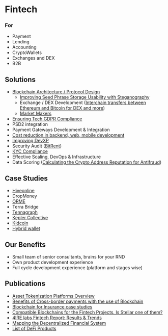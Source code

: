 # Fintech

### For

* Payment
* Lending
* Accounting
* CryptoWallets
* Exchanges and DEX
* B2B

## Solutions

* [Blockchain Architecture / Protocol Design](../../services/architecture-design-protocol.md)
  * [Improving Seed Phrase Storage Usability with Steganography](asset-security.md)
  * Exchange / DEX Development \([Interchain transfers between Ethereum and Bitcoin for DEX and more](ethereum-bitcoin-bridge-wip.md)\)
  * [Market Makers](market-makers.md)
* [Ensuring Tech GDPR Compliance](tech-gdpr-compliance.md)
* PSD2 integration
* Payment Gateways Development & Integration
* [Cost reduction in backend, web, mobile development](../../services/dapps-wallets-development.md)
* [Improving DevXP](developer-community-devxp.md)
* Security Audit \([BitRent](https://medium.com/practical-blockchain/bitrent-smart-contracts-audit-case-study-d7d61a34e9f7)\)
* [KYC Compliance](kyc-module-integartion.md)
* Effective Scaling, DevOps & Infrastructure
* Data Scoring \([Calculating the Crypto Address Reputation for Antifraud](complaince-scoring.md)\)

## Case Studies

* [Hiveonline](../../case-studies/hiveonline.md)
* DropMoney
* [ORME](../../case-studies/orme.md)
* Terra Bridge
* [Tennagraph](../../case-studies/tennagraph.md)
* [Kepler Collective](../../case-studies/kepler-collective.md)
* [Kidcoin](../../case-studies/kidcoin.md)
* [Hybrid wallet](../../case-studies/hybrid-wallet-fiat-and-crypto-assets.md)

## Our Benefits

* Small team of senior consultants, brains for your RND
* Own product development experience
* Full cycle development experience \(platform and stages wise\)

## Publications

* [Asset Tokenization Platforms Overview](sto-platform.md)
* [Benefits of Cross-border payments with the use of Blockchain](enabling-fast-transparent-and-compliant-cross-border-payments-with-the-blockchain.md)
* [Blockchain for Insurance case studies](blockchain-for-insurance.md)
* [Compatible Blockchains for the Fintech Projects. Is Stellar one of them?](https://4irelabs.com/blockchain-fintech-stellar)
* [4IRE labs Fintech Report: Results & Trends](https://4irelabs.com/fintech-report?utm_source=fb&utm_medium=groups&utm_campaign=fintech-report)
* [Mapping the Decentralized Financial System](https://tokeneconomy.co/mapping-the-decentralized-financial-system-7c5af65e0335)
* [List of DeFi Products](https://github.com/ong/awesome-decentralized-finance#decentralized-exchange-protocols)

